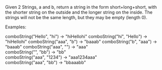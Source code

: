 Given 2 Strings, a and b, return a string in the form short+long+short, with the shorter string on the outside and the longer string on the inside. 
The strings will not be the same length, but they may be empty (length 0).

Examples:

comboString("Hello", "hi") → "hiHellohi"
comboString("hi", "Hello") → "hiHellohi"
comboString("aaa", "b") → "baaab"
comboString("b", "aaa") → "baaab"
comboString("aaa", "") → "aaa"	
comboString("", "bb") → "bb"	
comboString("aaa", "1234") → "aaa1234aaa"	
comboString("aaa", "bb") → "bbaaabb"
